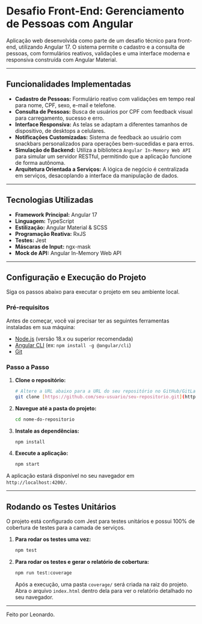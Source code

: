 # Desafio Front-End: Gerenciamento de Pessoas com Angular

Aplicação web desenvolvida como parte de um desafio técnico para front-end, utilizando Angular 17. O sistema permite o cadastro e a consulta de pessoas, com formulários reativos, validações e uma interface moderna e responsiva construída com Angular Material.

---

## Funcionalidades Implementadas

-   **Cadastro de Pessoas:** Formulário reativo com validações em tempo real para nome, CPF, sexo, e-mail e telefone.
-   **Consulta de Pessoas:** Busca de usuários por CPF com feedback visual para carregamento, sucesso e erro.
-   **Interface Responsiva:** As telas se adaptam a diferentes tamanhos de dispositivo, de desktops a celulares.
-   **Notificações Customizadas:** Sistema de feedback ao usuário com snackbars personalizados para operações bem-sucedidas e para erros.
-   **Simulação de Backend:** Utiliza a biblioteca `Angular In-Memory Web API` para simular um servidor RESTful, permitindo que a aplicação funcione de forma autônoma.
-   **Arquitetura Orientada a Serviços:** A lógica de negócio é centralizada em serviços, desacoplando a interface da manipulação de dados.

---

## Tecnologias Utilizadas

-   **Framework Principal:** Angular 17
-   **Linguagem:** TypeScript
-   **Estilização:** Angular Material & SCSS
-   **Programação Reativa:** RxJS
-   **Testes:** Jest
-   **Máscaras de Input:** ngx-mask
-   **Mock de API:** Angular In-Memory Web API

---

## Configuração e Execução do Projeto

Siga os passos abaixo para executar o projeto em seu ambiente local.

### Pré-requisitos

Antes de começar, você vai precisar ter as seguintes ferramentas instaladas em sua máquina:
-   [Node.js](https://nodejs.org/en/) (versão 18.x ou superior recomendada)
-   [Angular CLI](https://angular.dev/cli) (ex: `npm install -g @angular/cli`)
-   [Git](https://git-scm.com/)

### Passo a Passo

1.  **Clone o repositório:**
    ```bash
    # Altere a URL abaixo para a URL do seu repositório no GitHub/GitLab
    git clone [https://github.com/seu-usuario/seu-repositorio.git](https://github.com/seu-usuario/seu-repositorio.git)
    ```

2.  **Navegue até a pasta do projeto:**
    ```bash
    cd nome-do-repositorio
    ```

3.  **Instale as dependências:**
    ```bash
    npm install
    ```

4.  **Execute a aplicação:**
    ```bash
    npm start
    ```

A aplicação estará disponível no seu navegador em `http://localhost:4200/`.

---

## Rodando os Testes Unitários

O projeto está configurado com Jest para testes unitários e possui 100% de cobertura de testes para a camada de serviços.

1.  **Para rodar os testes uma vez:**
    ```bash
    npm test
    ```

2.  **Para rodar os testes e gerar o relatório de cobertura:**
    ```bash
    npm run test:coverage
    ```
    Após a execução, uma pasta `coverage/` será criada na raiz do projeto. Abra o arquivo `index.html` dentro dela para ver o relatório detalhado no seu navegador.

---

Feito por Leonardo.